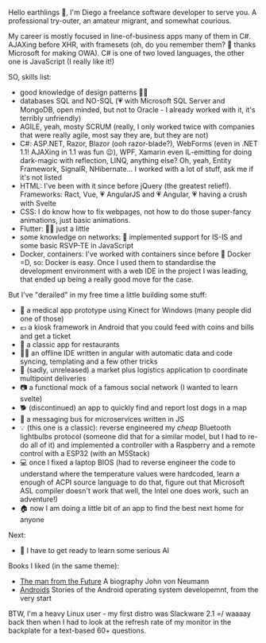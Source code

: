 Hello earthlings 👋, I'm Diego a freelance software developer to serve you.
A professional try-outer, an amateur migrant, and somewhat courious.

My career is mostly focused in line-of-business apps many of them in C#.
AJAXing before XHR, with framesets (oh, do you remember them? 👴 thanks Microsoft for making OWA).
C# is one of two loved languages, the other one is JavaScript (I really like it!)

SO, skills list:

 - good knowledge of design patterns 🧑‍💼
 - databases SQL and NO-SQL (💗 with Microsoft SQL Server and MongoDB, open minded, but not to Oracle - I already worked with it, it's terribly unfriendly)
 - AGILE, yeah, mosty SCRUM (really, I only worked twice with companies that were really agile, most say they are, but they are not)
 - C#: ASP.NET, Razor, Blazor (ooh razor-blade?), WebForms (even in .NET 1.1! AJAXing in 1.1 was fun 😉), WPF, Xamarin
   even IL-emitting for doing dark-magic with reflection, LINQ, anything else? Oh, yeah, Entity Framework, SignalR, NHibernate...
   I worked with a lot of stuff, ask me if it's not listed
 - HTML: I've been with it since before jQuery (the greatest relief!). Frameworks: Ract, Vue, 💗 AngularJS and 💗 Angular, 💗 having a crush with Svelte
 - CSS: I do know how to fix webpages, not how to do those super-fancy animations, just basic animations.
 - Flutter: 😶‍🌫️ just a little
 - some knowledge on networks: 📡 implemented support for IS-IS and some basic RSVP-TE in JavaScript
 - Docker, containers: I've worked with containers since before 🐋 Docker =D, so: Docker is easy. Once I used them to standardise the development environment with a web IDE in the project I was leading, that ended up being a really good move for the case.

But I've "derailed" in my free time a little building some stuff:

 - 🏥 a medical app prototype using Kinect for Windows (many people did one of those)
 - 💶 a kiosk framework in Android that you could feed with coins and bills and get a ticket
 - 🥗 a classic app for restaurants 
 - 🧑‍💻 an offline IDE written in angular with automatic data and code syncing, templating and a few other tricks
 - 🚚 (sadly, unreleased) a market plus logistics application to coordinate multipoint deliveries
 - 📷 a functional mock of a famous social network (I wanted to learn svelte)
 - 🐕 (discontinued) an app to quickly find and report lost dogs in a map
 - 📨 a messaging bus for microservices written in JS
 - 💡 (this one is a classic): reverse engineered my *cheap* Bluetooth lightbulbs protocol (someone did that for
   a similar model, but I had to re-do all of it) and implemented a controller with a Raspberry and a remote
   control with a ESP32 (with an M5Stack)
 - 💻 once I fixed a laptop BIOS (had to reverse engineer the code to understand where the temperature values
   were hardcoded, learn a enough of ACPI source language to do that, figure out that Microsoft ASL compiler
   doesn't work that well, the Intel one does work, such an adventure!)
 - 🏠 now I am doing a little bit of an app to find the best next home for anyone
 
Next:
 
 - 🧠 I have to get ready to learn some serious AI

Books I liked (in the same theme):

 - [The man from the Future](https://leer.amazon.es/kp/embed?asin=B08X6QLFSC&preview=newtab&linkCode=kpe&ref_=cm_sw_r_kb_dp_VMRAVM8DSJ8X6T5S9ZD3)
   A biography John von Neumann 
 - [Androids](https://leer.amazon.es/kp/embed?asin=B09QPMNWS5&preview=newtab&linkCode=kpe&ref_=cm_sw_r_kb_dp_S81QNZJZ9CB6YG6ZDYGJ)
   Stories of the Android operating system developemnt, from the very start

BTW, I'm a heavy Linux user - my first distro was Slackware 2.1 =/ waaaay back then
when I had to look at the refresh rate of my monitor in the backplate for a text-based 60+ questions.
